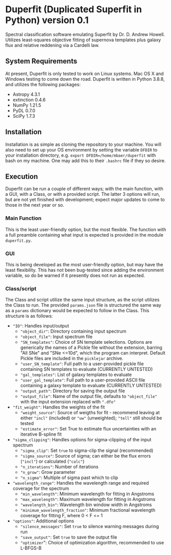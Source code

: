 # Duperfit (Duplicated Superfit in Python) version 0.1

Spectral classification software emulating Superfit by Dr. D. Andrew Howell. Utilizes least-squares objective fitting of supernova templates plus galaxy flux and relative reddening via a Cardelli law.

## System Requirements

At present, Duperfit is only tested to work on Linux systems. Mac OS X and Windows testing to come down the road. Duperfit is written in Python 3.8.8, and utilizes the following packages:

 - Astropy 4.3.1
 - extinction 0.4.6
 - NumPy 1.21.5
 - PyDL 0.7.0
 - SciPy 1.7.3

## Installation

Installation is as simple as cloning the repository to your machine. You will also need to set up your OS environment by setting the variable `DFDIR` to your installation directory, e.g. `export DFDIR=/home/mbaer/duperfit` with bash on my machine. One may add this to their `.bashrc` file if they so desire.

## Execution

Duperfit can be run a couple of different ways; with the main function, with a GUI, with a Class, or with a provided script. The latter 3 options will run, but are not yet finished with development; expect major updates to come to those in the next year or so.

### Main Function

This is the least user-friendly option, but the most flexible. The function with a full preamble containing what input is expected is provided in the module `duperfit.py`.

### GUI

This is being developed as the most user-friendly option, but may have the least flexibility. This has not been bug-tested since adding the environment variable, so do be warned if it presently does not run as expected.

### Class/script

The Class and script utilize the same input structure, as the script utilizes the Class to run. The provided `params.json` file is structured the same way as a `params` dictionary would be expected to follow in the Class. This structure is as follows:

 - `"IO"`: Handles input/output
   - `"object_dir"`: Directory containing input spectrum
   - `"object_file"`: Input spectrum file
   - `"SN_templates"`: Choice of SN template selections. Options are generically the names of a Pickle file without the extension, barring "All SNe" and "SNe <=10d", which the program can interpret. Default Pickle files are included in the `picklejar` archive.
   - `"user_SN_template"`: Full path to a user-provided pickle file containing SN templates to evaluate (CURRENTLY UNTESTED)
   - `"gal_templates"`: List of galaxy templates to evaluate
   - `"user_gal_template"`: Full path to a user-provided ASCII file containing a galaxy template to evaluate (CURRENTLY UNTESTED)
   - `"output_path"`: Directory for saving the output file
   - `"output_file"`: Name of the output file, defaults to `"object_file"` with the input extension replaced with `".dfo"`
 - `"fit_weight"`: Handles the weights of the fit
   - `"weight_source"`: Source of weigths for fit  - recommend leaving at either `"incl"` (included) or `"uw"` (unweighted); `"tell"` still should be tested
   - `"estimate_error"`: Set True to estimate flux uncertainties with an iterative B-spline fit
 - `"sigma_clipping"`: Handles options for sigma-clipping of the input spectrum
   - `"sigma_clip"`: Set `true` to sigma-clip the signal (recommended)
   - `"sigma_source"`: Source of sigma; can either be the flux errors (`"incl"`) or calculated (`"calc"`)
   - `"n_iterations"`: Number of iterations
   - `"n_grow"`: Grow parameter
   - `"n_sigma"`: Multiple of sigma past which to clip
 - `"wavelength_range"`: Handles the wavelength range and required coverage for the spectrum
   - `"min_wavelength"`: Minimum wavelength for fitting in Angstroms
   - `"max_wavelength"`: Maximum wavelength for fitting in Angstroms
   - `"wavelength_bin"`: Wavelength bin window width in Angstroms
   - `"minimum_wavelength_fraction"`: Minimum fractional wavelength coverage for fitting F, where 0 < F <= 1
 - `"options"`: Additional options
   - `"silence_messages"`: Set `true` to silence warning messages during run
   - `"save_output"`: Set `true` to save the output file
   - `"optimizer`": Choice of optimization algorithm, recommended to use L-BFGS-B

